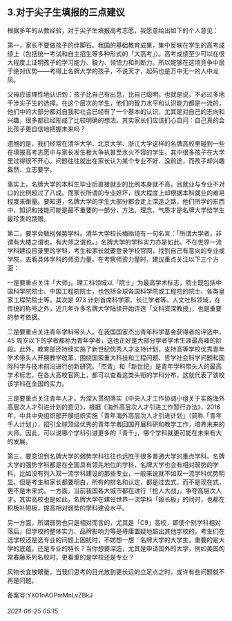## 3.对于尖子生填报的三点建议
根据多年的从教经验，对于尖子生填报高考志愿，我愿意给出如下的个人意见：



第一，家长不要做孩子的绊脚石。我国的基础教育成果，集中反映在学生的高考成绩上（包括统一考试和自主招生等多种形式的「大高考」）。高考成绩至少可以在很大程度上证明孩子的学习能力、毅力、领悟力和判断力。所以能够在这场竞争中居于绝对优势——考得上名牌大学的孩子，不说天才，起码也是万中无一的人中龙凤。



父母应该理性地认识到：孩子比自己有出息，比自己聪明。也就是说，不必过多地干涉尖子生的选择。在这个层次的学生，他们的智力水平和认识能力都是一流的，他们中的大部分都对自我和社会已经有了一个基本的认识，尤其是对自己的志向和兴趣，很多都已经形成了比较明确的想法。其实家长们应该扪心自问：自己真的会比孩子更自信地把握未来吗？



遗憾的是，我们经常在清华大学、北京大学、浙江大学这样的名牌高校里碰到一些在填报高考志愿中与家长发生极大争执甚至水火不容的学生，其中很多孩子在大学里过得很不开心。问题往往就出在家长认为某个专业不好、没前途，而孩子却兴趣盎然、立志要学。



事实上，名牌大学的本科生毕业后直接就业的比例本身就不高，且就业与专业不对口的比例超过了八成。而家长所谓的专业好坏，很大程度上却根据本科就业的难易程度来衡量。要知道，名牌大学的学生大部分都会走上深造之路，他们所学的东西中，知识和技能可能是最不重要的一部分，方法、理念、气质才是名牌大学给学生最珍贵的馈赠。



第二，要学会甄别强势学科。清华大学校长梅贻琦有一句名言：「所谓大学者，非谓有大楼之谓也，有大师之谓也。」名牌大学的学科实力亦是如此。不在世界一流学科建设目录里的学科，考生和家长就要登录学校官网，找到自己有意向的专业或学院，去看具体学科的师资力量。在考察师资力量时，建议重点关注以下三个方面：



一是要重点关注「大师」。理工科领域以「院士」为最高学术标志，院士既包括中国科学院院士、中国工程院院士，也包括全球各国科学院或工程院的院士、各类皇家工程院院士等。其次是 973 计划首席科学家、长江学者等。人文社科领域，在传统的称号之外，近几年许多名牌大学陆续开始评选「文科资深教授」，也是重要的参考依据。



二是要重点关注青年学科带头人。在我国国家杰出青年科学基金获得者的评选中，45 周岁以下的学者都称为青年学者，这也正好是大部分学者学术生涯最高峰的阶段。此外，教育部还持续实施了新世纪优秀人才支持计划，支持高等学校优秀青年学术带头人开展教学改革，围绕国家重大科技和工程问题、哲学社会科学问题和国际科学与技术前沿进行创新研究。「杰青」和「新世纪」是青年学科带头人的最高学术标志，在各大高校官网上，都可以查看这类头衔的学科分布，这就代表了该校该学科在全国的实力。



三是要重点关注青年人才。为深入贯彻落实《中央人才工作协调小组关于实施海外高层次人才引进计划的意见》，根据《海外高层次人才引进工作暂行办法》，2016 年，中共中央组织部开展组织实施「青年海外高层次人才引进计划」（简称「青年千人计划」），招引全球顶级优秀的青年学者回国开展科研和教学工作，培养未来的大师。因此，可以说哪个学科引进更多的「青千」，哪个学科就更可能在未来有大的发展。



第三，要意识到名牌大学的弱势学科往往也远胜于很多普通大学的重点学科。名牌大学的强势学科都是在全国具有领先地位的学科，名牌大学也会有相对弱势的学科，比如没有列入双一流学科建设的那些专业，一般来说就不如双一流学科优势明显。但是考生和家长都要明白，所有的排名和认定，都是过去式，而不是现在式，更不是未来式。一方面，当前我国各大城市都在进行「抢人大战」，争夺高层次人才。其实高校也是如此，名牌大学在建设世界一流学科「锻长板」的同时，也都在积极补短板，提高相对弱势的学科建设水平。



另一方面，所谓弱势也只是相对而言的，尤其是「C9」高校，即使个别学科相对落后，但学校的整体实力、品牌影响力等是毋庸置疑地超出其他学校的，考生们在选学校还是选专业的问题上困扰时，不妨想一想：名牌大学的大学生，重要的是大学的底蕴，还是专业的特长？当你想要深造，尤其是申请国外的大学，例如美国的常春藤系列名校时，更看重的是学校还是专业？



风物长宜放眼量，当我们思考的目光放到更长远的立足点之时，或许有些问题就不再是问题。



备案号:YX01nAOPmMnLvZBkJ


###### 2021-06-25 05:15
